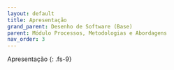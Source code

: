 ```yaml
---
layout: default
title: Apresentação
grand_parent: Desenho de Software (Base)
parent: Módulo Processos, Metodologias e Abordagens
nav_order: 3
---
```


Apresentação
{: .fs-9}

